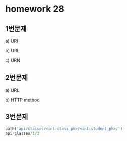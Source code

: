 # homework 28

## 1번문제

a) URI

b) URL

c) URN

 

## 2번문제

a) URL

b) HTTP method

## 3번문제

```python
path('api/classes/<int:class_pk>/<int:student_pk>/')
api/classes/1/3

```



